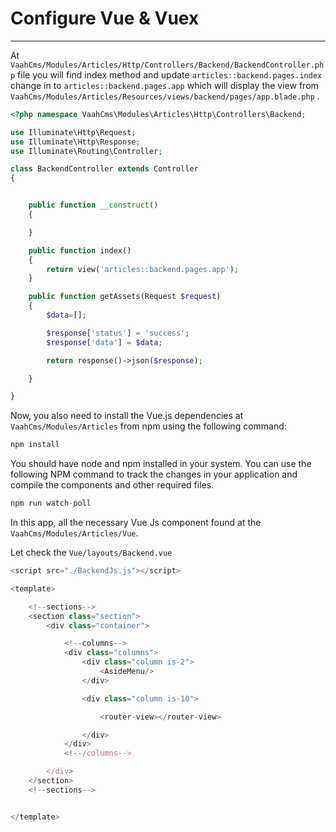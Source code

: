 # Configure Vue & Vuex

------



At `VaahCms/Modules/Articles/Http/Controllers/Backend/BackendController.php` file you will find index method and update `articles::backend.pages.index` change in to `articles::backend.pages.app` which will display the view from `VaahCms/Modules/Articles/Resources/views/backend/pages/app.blade.php` .



```php
<?php namespace VaahCms\Modules\Articles\Http\Controllers\Backend;

use Illuminate\Http\Request;
use Illuminate\Http\Response;
use Illuminate\Routing\Controller;

class BackendController extends Controller
{


    public function __construct()
    {

    }

    public function index()
    {
        return view('articles::backend.pages.app');
    }

    public function getAssets(Request $request)
    {
        $data=[];

        $response['status'] = 'success';
        $response['data'] = $data;

        return response()->json($response);

    }

}
```

Now, you also need to install the Vue.js dependencies at `VaahCms/Modules/Articles` from npm using the following command:

```js
npm install
```


You should have node and npm installed in your system. You can use the following NPM command to track the changes in your application and compile the components and other required files.

```js
npm run watch-poll
```


In this app, all the necessary Vue Js component found at the `VaahCms/Modules/Articles/Vue`.

Let check the `Vue/layouts/Backend.vue`



```js
<script src="./BackendJs.js"></script>

<template>

    <!--sections-->
    <section class="section">
        <div class="container">

            <!--columns-->
            <div class="columns">
                <div class="column is-2">
                    <AsideMenu/>
                </div>

                <div class="column is-10">

                    <router-view></router-view>

                </div>
            </div>
            <!--/columns-->

        </div>
    </section>
    <!--sections-->


</template>
```

